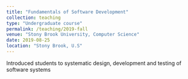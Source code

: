```yaml
---
title: "Fundamentals of Software Development"
collection: teaching
type: "Undergraduate course"
permalink: /teaching/2019-fall
venue: "Stony Brook University, Computer Science"
date: 2019-08-25
location: "Stony Brook, U.S"
---
```


Introduced students to systematic design, development and testing of software systems
